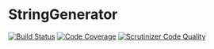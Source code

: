 # StringGenerator
[![Build Status](https://travis-ci.org/Ajirass/PSR.svg?branch=master)](https://travis-ci.org/Ajirass/PSR)
[![Code Coverage](https://scrutinizer-ci.com/g/Ajirass/PSR/badges/coverage.png?b=master)](https://scrutinizer-ci.com/g/Ajirass/PSR/?branch=master)
[![Scrutinizer Code Quality](https://scrutinizer-ci.com/g/Ajirass/PSR/badges/quality-score.png?b=master)](https://scrutinizer-ci.com/g/Ajirass/PSR/?branch=master)